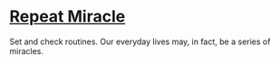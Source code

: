 # [Repeat Miracle](https://rm.zjffun.com/)

Set and check routines. Our everyday lives may, in fact, be a series of miracles.
